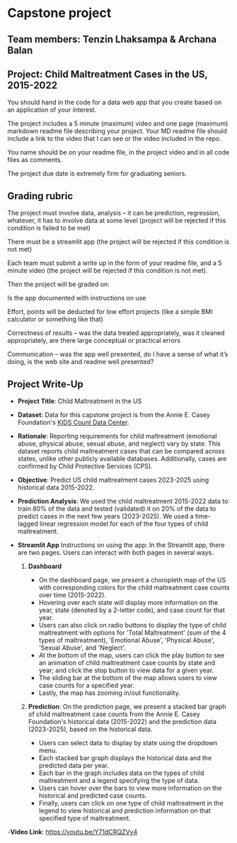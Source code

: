 # Capstone project
## Team members: Tenzin Lhaksampa & Archana Balan
## Project: Child Maltreatment Cases in the US, 2015-2022


You should hand in the code for a data web app that you create based on an application of your interest. 

The project includes a 5 minute (maximum) video and one page (maximum) markdown readme file describing your project. Your MD readme file should include a link to the video that I can see or the video included in the repo. 

You name should be on your readme file, in the project video and in all code files as comments. 

The project due date is extremely firm for graduating seniors. 

## Grading rubric

The project must involve data, analysis – it can be prediction, regression, whatever, it has to involve data at some level (project will be rejected if this condition is failed to be met)  

There must be a streamlit app (the project will be rejected if this condition is not met) 

Each team must submit a write up in the form of your readme file, and a 5 minute video (the project will be rejected if this condition is not met). 

Then the project will be graded on: 

Is the app documented with instructions on use  

Effort, points will be deducted for low effort projects (like a simple BMI calculator or something like that) 

Correctness of results – was the data treated appropriately, was it cleaned appropriately, are there large conceptual or practical errors 

Communication – was the app well presented, do I have a sense of what it’s doing, is the web site and readme well presented? 



## Project Write-Up

- **Project Title**: Child Maltreatment in the US
  
- **Dataset**: Data for this capstone project is from the Annie E. Casey Foundation's [KIDS Count Data Center](https://datacenter.aecf.org/data?location=USA#USA/1/0/char/0).

- **Rationale**: Reporting requirements for child maltreatment (emotional abuse, physical abuse, sexual abuse, and neglect) vary by state. This dataset reports child maltreatment cases that can be compared across states, unlike other publicly available databases. Additionally, cases are confirmed by Child Protective Services (CPS). 

- **Objective**: Predict US child maltreatment cases 2023-2025 using historical data 2015-2022.

- **Prediction Analysis**: We used the child maltreatment 2015-2022 data to train 80% of the data and tested (validated) it on 20% of the data to predict cases in the next few years (2023-2025). We used a time-lagged linear regression model for each of the four types of child maltreatment. 

- **Streamlit App**
Instructions on using the app: In the Streamlit app, there are two pages. Users can interact with both pages in several ways. 
    1. **Dashboard**
        + On the dashboard page, we present a choropleth map of the US with corresponding colors for the child maltreatment case counts over time (2015-2022).
        + Hovering over each state will display more information on the year, state (denoted by a 2-letter code), and case count for that year.
        + Users can also click on radio buttons to display the type of child maltreatment with options for 'Total Maltreatment' (sum of the 4 types of maltreatment), 'Emotional Abuse', 'Physical Abuse', 'Sexual Abuse', and 'Neglect'.
        + At the bottom of the map, users can click the play button to see an animation of child maltreatment case counts by state and year; and click the stop button to view data for a given year.
        + The sliding bar at the bottom of the map allows users to view case counts for a specified year.
        + Lastly, the map has zooming in/out functionality. 
             
    2. **Prediction**: On the prediction page, we present a stacked bar graph of child maltreatment case counts from the Annie E. Casey Foundation's historical data (2015-2022) and the prediction data (2023-2025), based on the historical data. 
       + Users can select data to display by state using the dropdown menu. 
       + Each stacked bar graph displays the historical data and the predicted data per year. 
       + Each bar in the graph includes data on the types of child maltreatment and a legend specifying the type of data.
       + Users can hover over the bars to view more information on the historical and predicted case counts.
       + Finally, users can click on one type of child maltreatment in the legend to view historical and prediction information on that specified type of maltreatment.
      
-**Video Link**: https://youtu.be/Y71dCRQZVy4 
    
